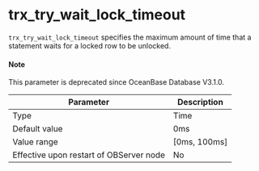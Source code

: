 trx_try_wait_lock_timeout
==============================================

`trx_try_wait_lock_timeout` specifies the maximum amount of time that a statement waits for a locked row to be unlocked.


<main id="notice" type='explain'>
  <h4>Note</h4>
  <p>This parameter is deprecated since OceanBase Database V3.1.0. </p>
</main>

| **Parameter** | **Description** |
|------------------|----------------|
| Type | Time |
| Default value | 0ms |
| Value range | \[0ms, 100ms\] |
| Effective upon restart of OBServer node | No |